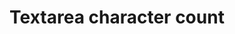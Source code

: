 ---
layout: pattern
categories: [patterns, text-input]
title: Textarea character count
type: [detail-page]
permalink: /patterns/character-count/textarea-character-count/
overview: Character count helps users know how much text they can enter when there is a limit on the number of characters.
description: |
    Character count helps users know how much text they can enter when there is a limit on the number of characters. This functions just like the [text input](/patterns/character-count/) put works on text area fields.
    
usa-link: "https://designsystem.digital.gov/components/character-count/"

counter:
    title: Sample text input
    desc: Description of text input field
    count: 50
    type: textarea
    ### type options: textarea, input
yml: |
  
  counter:
    title: Sample text input
    desc: Description of text input field
    count: 50
    ### character count limit
    type: textarea
    ### type options: textarea, input

jekyll: |

  "{% include patterns/character-count/character-count-textarea.md %}"
#spec:

### Paths to view design and code... 
## designimg: can be used to show an image of the design until a coded version can be created. The htmlpath & csspath should be located in the pattens folder. Read more about creating coded components in /docs/creating-patterns 
# designimg: 
htmlpath: patterns/character-count/character-count-textarea.md
csspath: patterns/character-count/index.scss
---